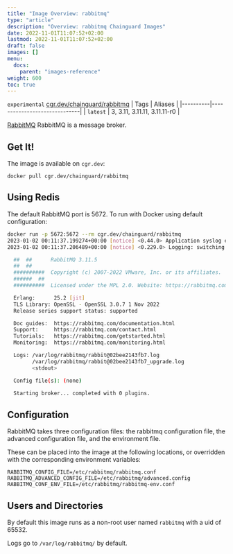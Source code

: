 ```yaml
---
title: "Image Overview: rabbitmq"
type: "article"
description: "Overview: rabbitmq Chainguard Images"
date: 2022-11-01T11:07:52+02:00
lastmod: 2022-11-01T11:07:52+02:00
draft: false
images: []
menu:
  docs:
    parent: "images-reference"
weight: 600
toc: true
---
```


`experimental` [cgr.dev/chainguard/rabbitmq](https://github.com/chainguard-images/images/tree/main/images/rabbitmq)
| Tags     | Aliases                      |
|----------|------------------------------|
| `latest` | 3, 3.11, 3.11.11, 3.11.11-r0 |



[RabbitMQ](https://github.com/rabbitmq/rabbitmq-server) RabbitMQ is a message broker.

## Get It!

The image is available on `cgr.dev`:

```
docker pull cgr.dev/chainguard/rabbitmq
```

## Using Redis

The default RabbitMQ port is 5672.
To run with Docker using default configuration:

```sh
docker run -p 5672:5672 --rm cgr.dev/chainguard/rabbitmq
2023-01-02 00:11:37.199274+00:00 [notice] <0.44.0> Application syslog exited with reason: stopped
2023-01-02 00:11:37.206489+00:00 [notice] <0.229.0> Logging: switching to configured handler(s); following messages may not be visible in this log output

  ##  ##      RabbitMQ 3.11.5
  ##  ##
  ##########  Copyright (c) 2007-2022 VMware, Inc. or its affiliates.
  ######  ##
  ##########  Licensed under the MPL 2.0. Website: https://rabbitmq.com

  Erlang:      25.2 [jit]
  TLS Library: OpenSSL - OpenSSL 3.0.7 1 Nov 2022
  Release series support status: supported

  Doc guides:  https://rabbitmq.com/documentation.html
  Support:     https://rabbitmq.com/contact.html
  Tutorials:   https://rabbitmq.com/getstarted.html
  Monitoring:  https://rabbitmq.com/monitoring.html

  Logs: /var/log/rabbitmq/rabbit@02bee2143fb7.log
        /var/log/rabbitmq/rabbit@02bee2143fb7_upgrade.log
        <stdout>

  Config file(s): (none)

  Starting broker... completed with 0 plugins.
```

## Configuration

RabbitMQ takes three configuration files: the rabbitmq configuration file, the advanced configuration file,
and the environment file.

These can be placed into the image at the following locations, or overridden with the corresponding
environment variables:

```shell
RABBITMQ_CONFIG_FILE=/etc/rabbitmq/rabbitmq.conf
RABBITMQ_ADVANCED_CONFIG_FILE=/etc/rabbitmq/advanced.config
RABBITMQ_CONF_ENV_FILE=/etc/rabbitmq/rabbitmq-env.conf
```

## Users and Directories

By default this image runs as a non-root user named `rabbitmq` with a uid of 65532.

Logs go to `/var/log/rabbitmq/` by default.
